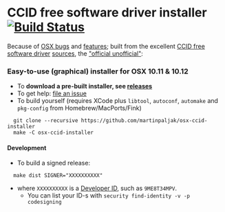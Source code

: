 # CCID free software driver installer [![Build Status](https://travis-ci.org/martinpaljak/osx-ccid-installer.svg?branch=master)](https://travis-ci.org/martinpaljak/osx-ccid-installer) 

Because of [OSX bugs](http://ludovicrousseau.blogspot.com/2016/04/os-x-el-capitan-and-ccid-driver-upgrades.html) and [features](https://en.wikipedia.org/wiki/System_Integrity_Protection); built from the excellent [CCID free software driver](http://pcsclite.alioth.debian.org/ccid.html) [sources](https://github.com/LudovicRousseau/CCID), the ["official unofficial"](https://github.com/LudovicRousseau/CCID/issues/17#issuecomment-216467582):

### Easy-to-use (graphical) installer for OSX 10.11 & 10.12
* To **download a pre-built installer, see [releases](https://github.com/martinpaljak/osx-ccid-installer/releases)**
* To get help: [file an issue](https://github.com/martinpaljak/osx-ccid-installer/issues/new)
* To build yourself (requires XCode plus `libtool`, `autoconf`, `automake` and `pkg-config` from Homebrew/MacPorts/Fink)
```
  git clone --recursive https://github.com/martinpaljak/osx-ccid-installer
  make -C osx-ccid-installer
```

#### Development
* To build a signed release:
```
  make dist SIGNER="XXXXXXXXXX"
```
* where `XXXXXXXXXX` is a [Developer ID](https://developer.apple.com/developer-id/), such as `9ME8T34MPV`.
  * You can list your ID-s with `security find-identity -v -p codesigning`
